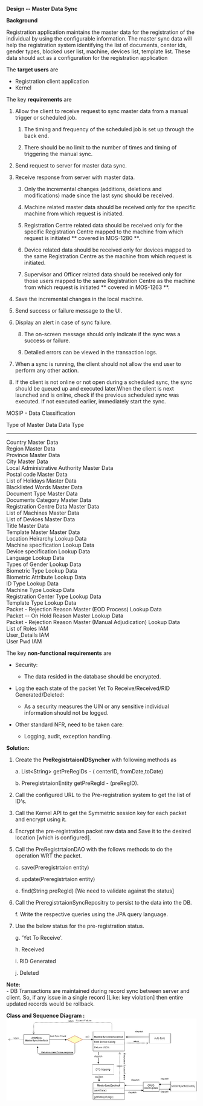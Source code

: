 **Design -- Master Data Sync**

**Background**

Registration application maintains the master data for the registration
of the individual by using the configurable information. The master sync
data will help the registration system identifying the list of
documents, center ids, gender types, blocked user list,
machine, devices list, template list. These data should act as a
configuration for the registration application

The **target users** are  
-   Registration client application
-   Kernel

The key **requirements** are

1.  Allow the client to receive request to sync master data from a
    manual trigger or scheduled job.

    1.  The timing and frequency of the scheduled job is set up through
        the back end.

    2.  There should be no limit to the number of times and timing of
        triggering the manual sync.

2.  Send request to server for master data sync.

3.  Receive response from server with master data.

    3.  Only the incremental changes (additions, deletions and
        modifications) made since the last sync should be received.

    4.  Machine related master data should be received only for the
        specific machine from which request is initiated.

    5.  Registration Centre related data should be received only for the
        specific Registration Centre mapped to the machine from which
        request is initiated \*\* covered in MOS‌-1280 \*\*.

    6.  Device related data should be received only for devices mapped
        to the same Registration Centre as the machine from which
        request is initiated.

    7.  Supervisor and Officer related data should be received only for
        those users mapped to the same Registration Centre as the
        machine from which request is initiated \*\* covered in
        MOS‌-1263 \*\*.

4.  Save the incremental changes in the local machine.

5.  Send success or failure message to the UI.

6.  Display an alert in case of sync failure.

    8.  The on-screen message should only indicate if the sync was a
        success or failure.

    9.  Detailed errors can be viewed in the transaction logs.

7.  When a sync is running, the client should not allow the end user to
    perform any other action.

8.  If the client is not online or not open during a scheduled sync, the
    sync should be queued up and executed later.When the client is next
    launched and is online, check if the previous scheduled sync was
    executed. If not executed earlier, immediately start the sync.

MOSIP - Data Classification

  Type of Master Data                                      Data Type
  -------------------------------------------------------- -------------
  Country                                                  Master Data   
  Region                                                   Master Data   
  Province                                                 Master Data   
  City                                                     Master Data   
  Local Administrative Authority                           Master Data   
  Postal code                                              Master Data   
  List of Holidays                                         Master Data   
  Blacklisted Words                                        Master Data   
  Document Type                                            Master Data   
  Documents Category                                       Master Data   
  Registration Centre Data                                 Master Data   
  List of Machines                                         Master Data    
  List of Devices                                          Master Data   
  Title                                                    Master Data   
  Template Master                                          Master Data   
  Location Heirarchy                                       Lookup Data   
  Machine specification                                    Lookup Data   
  Device specification                                     Lookup Data   
  Language                                                 Lookup Data   
  Types of Gender                                          Lookup Data   
  Biometric Type                                           Lookup Data   
  Biometric Attribute                                      Lookup Data   
  ID Type                                                  Lookup Data   
  Machine Type                                             Lookup Data   
  Registration Center Type                                 Lookup Data   
  Template Type                                            Lookup Data   
  Packet - Rejection Reason Master (EOD Process)           Lookup Data   
  Packet -- On Hold Reason Master                          Lookup Data   
  Packet - Rejection Reason Master (Manual Adjudication)   Lookup Data   
  List of Roles                                            IAM   
  User\_Details                                            IAM   
  User Pwd                                                 IAM   

The key **non-functional requirements** are

-   Security:

    -   The data resided in the database should be encrypted.

-   Log the each state of the packet Yet To Receive/Received/RID
    Generated/Deleted:

    -   As a security measures the UIN or any sensitive individual
        information should not be logged.

-   Other standard NFR, need to be taken care:

    -   Logging, audit, exception handling.

**Solution:**

1.  Create the **PreRegistrtaionIDSyncher** with following methods as

    a.  List\<String\> getPreRegIDs - ( centerID, fromDate,toDate)

    b.  PreregistrtaionEntity getPreRegId - (preRegID).

2.  Call the configured URL to the Pre-registration system to get the
    list of ID's.

3.  Call the Kernel API to get the Symmetric session key for each packet
    and encrypt using it.

4.  Encrypt the pre-registration packet raw data and Save it to the
    desired location \[which is configured\].

5.  Call the PreRegistrtaionDAO with the follows methods to do the
    operation WRT the packet.

    c.  save(Preregistrtaion entity)

    d.  update(Preregistrtaion entity)

    e.  find(String preRegId) \[We need to validate against the status\]

6.  Call the PreregistrtaionSyncRepositry to persist to the data into
    the DB.

    f.  Write the respective queries using the JPA query language.

7.  Use the below status for the pre-registration status.

    g.  'Yet To Receive'.

    h.  Received

    i.  RID Generated

    j.  Deleted

**Note:**  
      - DB Transactions are maintained during record sync between server and client. So, if any issue in a single record [Like: key violation] then entire updated records would be rollback.    


**Class and Sequence Diagram :**
![Master Data Sync Class and Sequence Diagram](_images/MasterSync.jpg)

